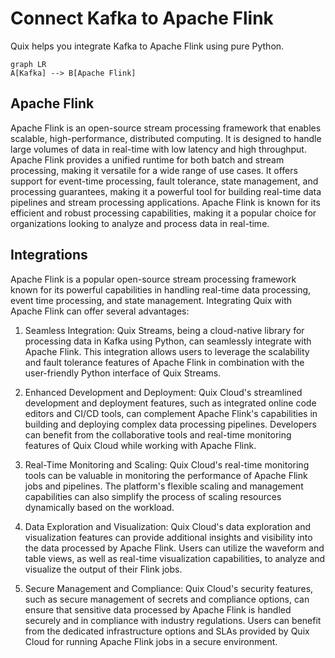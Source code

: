 # Connect Kafka to Apache Flink

Quix helps you integrate Kafka to Apache Flink using pure Python.

```mermaid
graph LR
A[Kafka] --> B[Apache Flink]
```

## Apache Flink

Apache Flink is an open-source stream processing framework that enables scalable, high-performance, distributed computing. It is designed to handle large volumes of data in real-time with low latency and high throughput. Apache Flink provides a unified runtime for both batch and stream processing, making it versatile for a wide range of use cases. It offers support for event-time processing, fault tolerance, state management, and processing guarantees, making it a powerful tool for building real-time data pipelines and stream processing applications. Apache Flink is known for its efficient and robust processing capabilities, making it a popular choice for organizations looking to analyze and process data in real-time.

## Integrations

Apache Flink is a popular open-source stream processing framework known for its powerful capabilities in handling real-time data processing, event time processing, and state management. Integrating Quix with Apache Flink can offer several advantages:

1. Seamless Integration: Quix Streams, being a cloud-native library for processing data in Kafka using Python, can seamlessly integrate with Apache Flink. This integration allows users to leverage the scalability and fault tolerance features of Apache Flink in combination with the user-friendly Python interface of Quix Streams.

2. Enhanced Development and Deployment: Quix Cloud's streamlined development and deployment features, such as integrated online code editors and CI/CD tools, can complement Apache Flink's capabilities in building and deploying complex data processing pipelines. Developers can benefit from the collaborative tools and real-time monitoring features of Quix Cloud while working with Apache Flink.

3. Real-Time Monitoring and Scaling: Quix Cloud's real-time monitoring tools can be valuable in monitoring the performance of Apache Flink jobs and pipelines. The platform's flexible scaling and management capabilities can also simplify the process of scaling resources dynamically based on the workload.

4. Data Exploration and Visualization: Quix Cloud's data exploration and visualization features can provide additional insights and visibility into the data processed by Apache Flink. Users can utilize the waveform and table views, as well as real-time visualization capabilities, to analyze and visualize the output of their Flink jobs.

5. Secure Management and Compliance: Quix Cloud's security features, such as secure management of secrets and compliance options, can ensure that sensitive data processed by Apache Flink is handled securely and in compliance with industry regulations. Users can benefit from the dedicated infrastructure options and SLAs provided by Quix Cloud for running Apache Flink jobs in a secure environment.

